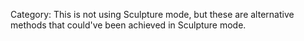 
Category: This is not using Sculpture mode, but these are alternative methods that could've been achieved in Sculpture mode.